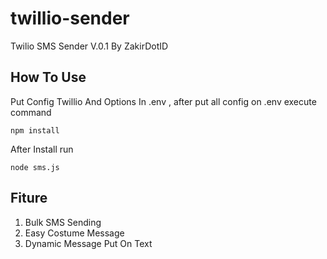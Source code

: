 
# twillio-sender
 Twilio SMS Sender V.0.1 By ZakirDotID

## How To Use

Put Config Twillio And Options In .env , after put all config on .env execute command 

    npm install
After Install run 

    node sms.js

## Fiture 

 1. Bulk SMS Sending
 2. Easy Costume Message
 3. Dynamic Message Put On Text
